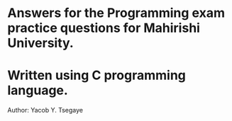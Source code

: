 # Answers for the Programming exam practice questions for Mahirishi University.
# Written using C programming language.

Author: Yacob Y. Tsegaye
